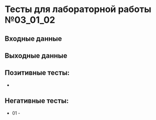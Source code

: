 # Тесты для лабораторной работы №03_01_02

## Входные данные

## Выходные данные


## Позитивные тесты:
-

## Негативные тесты:
- 01 - 